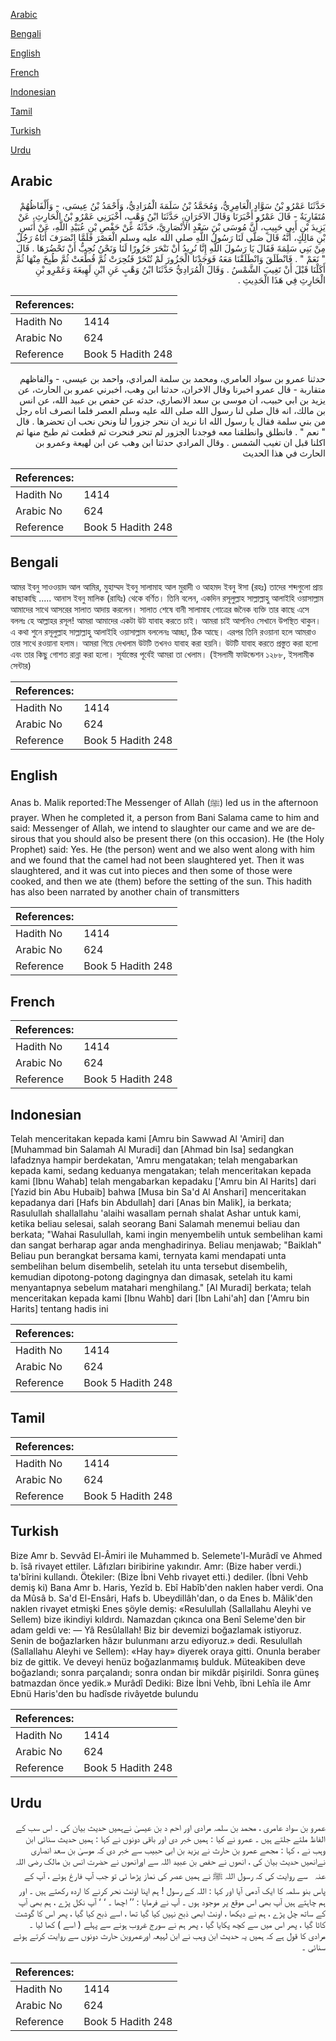[Arabic](#arabic)

[Bengali](#bengali)

[English](#english)

[French](#french)

[Indonesian](#indonesian)

[Tamil](#tamil)

[Turkish](#turkish)

[Urdu](#urdu)

## Arabic


<div dir="rtl" lang="ar" style={{fontSize:'larger',backgroundColor:'#f8f9fa',padding:20}}>
حَدَّثَنَا عَمْرُو بْنُ سَوَّادٍ الْعَامِرِيُّ، وَمُحَمَّدُ بْنُ سَلَمَةَ الْمُرَادِيُّ، وَأَحْمَدُ بْنُ عِيسَى، - وَأَلْفَاظُهُمْ مُتَقَارِبَةٌ - قَالَ عَمْرٌو أَخْبَرَنَا وَقَالَ الآخَرَانِ، حَدَّثَنَا ابْنُ وَهْبٍ، أَخْبَرَنِي عَمْرُو بْنُ الْحَارِثِ، عَنْ يَزِيدَ بْنِ أَبِي حَبِيبٍ، أَنَّ مُوسَى بْنَ سَعْدٍ الأَنْصَارِيَّ، حَدَّثَهُ عَنْ حَفْصِ بْنِ عُبَيْدِ اللَّهِ، عَنْ أَنَسِ بْنِ مَالِكٍ، أَنَّهُ قَالَ صَلَّى لَنَا رَسُولُ اللَّهِ صلى الله عليه وسلم الْعَصْرَ فَلَمَّا انْصَرَفَ أَتَاهُ رَجُلٌ مِنْ بَنِي سَلِمَةَ فَقَالَ يَا رَسُولَ اللَّهِ إِنَّا نُرِيدُ أَنْ نَنْحَرَ جَزُورًا لَنَا وَنَحْنُ نُحِبُّ أَنْ تَحْضُرَهَا ‏.‏ قَالَ ‏ "‏ نَعَمْ ‏"‏ ‏.‏ فَانْطَلَقَ وَانْطَلَقْنَا مَعَهُ فَوَجَدْنَا الْجَزُورَ لَمْ تُنْحَرْ فَنُحِرَتْ ثُمَّ قُطِّعَتْ ثُمَّ طُبِخَ مِنْهَا ثُمَّ أَكَلْنَا قَبْلَ أَنْ تَغِيبَ الشَّمْسُ ‏.‏ وَقَالَ الْمُرَادِيُّ حَدَّثَنَا ابْنُ وَهْبٍ عَنِ ابْنِ لَهِيعَةَ وَعَمْرِو بْنِ الْحَارِثِ فِي هَذَا الْحَدِيثِ ‏.‏
</div>
<div style={{backgroundColor:'#f8f9fa',padding:20, marginBottom: 10}}><table> <thead> <tr> <th>References:</th> <th></th> </tr> </thead> <tbody><tr><td>Hadith No</td><td>1414</td></tr><tr><td>Arabic No</td><td>624</td></tr><tr><td>Reference</td><td>Book 5 Hadith 248</td></tr></tbody></table></div>


<div dir="rtl" lang="ar" style={{fontSize:'larger',backgroundColor:'#f8f9fa',padding:20}}>
حدثنا عمرو بن سواد العامري، ومحمد بن سلمة المرادي، واحمد بن عيسى، - والفاظهم متقاربة - قال عمرو اخبرنا وقال الاخران، حدثنا ابن وهب، اخبرني عمرو بن الحارث، عن يزيد بن ابي حبيب، ان موسى بن سعد الانصاري، حدثه عن حفص بن عبيد الله، عن انس بن مالك، انه قال صلى لنا رسول الله صلى الله عليه وسلم العصر فلما انصرف اتاه رجل من بني سلمة فقال يا رسول الله انا نريد ان ننحر جزورا لنا ونحن نحب ان تحضرها . قال " نعم " . فانطلق وانطلقنا معه فوجدنا الجزور لم تنحر فنحرت ثم قطعت ثم طبخ منها ثم اكلنا قبل ان تغيب الشمس . وقال المرادي حدثنا ابن وهب عن ابن لهيعة وعمرو بن الحارث في هذا الحديث
</div>
<div style={{backgroundColor:'#f8f9fa',padding:20, marginBottom: 10}}><table> <thead> <tr> <th>References:</th> <th></th> </tr> </thead> <tbody><tr><td>Hadith No</td><td>1414</td></tr><tr><td>Arabic No</td><td>624</td></tr><tr><td>Reference</td><td>Book 5 Hadith 248</td></tr></tbody></table></div>

## Bengali


<div dir="ltr" lang="bn" style={{fontSize:'larger',backgroundColor:'#f8f9fa',padding:20}}>
আমর ইবনু সাওওয়াদ আল আমির, মুহাম্মদ ইবনু সালামাহ আল মুরাদী ও আহমদ ইবনু ঈসা (রহঃ) তাদের শব্দগুলো প্রায় কাছাকাছি ..... আনাস ইবনু মালিক (রাযিঃ) থেকে বর্ণিত। তিনি বলেন, একদিন রসূলুল্লাহ সাল্লাল্লাহু আলাইহি ওয়াসাল্লাম আমাদের সাথে আসরের সালাত আদায় করলেন। সালাত শেষে বানী সালামাহ গোত্রের জনৈক ব্যক্তি তার কাছে এসে বললঃ হে আল্লাহর রসূল! আমরা আমাদের একটা উট যাবাহ করতে চাই। আমরা চাই আপনিও সেখানে উপস্থিত থাকুন। এ কথা শুনে রসূলুল্লাহ সাল্লাল্লাহু আলাইহি ওয়াসাল্লাম বললেনঃ আচ্ছা, ঠিক আছে। এরপর তিনি রওয়ানা হলে আমরাও তার সাথে রওয়ানা হলাম। আমরা গিয়ে দেখলাম উটটি তখনও যাবাহ করা হয়নি। উটটি যাবাহ করতে প্রস্তুত করা হলো এবং তার কিছু গোশত রান্না করা হলো। সূর্যাস্তের পূর্বেই আমরা তা খেলাম। (ইসলামী ফাউন্ডেশন ১২৮৮, ইসলামীক সেন্টার)
</div>
<div style={{backgroundColor:'#f8f9fa',padding:20, marginBottom: 10}}><table> <thead> <tr> <th>References:</th> <th></th> </tr> </thead> <tbody><tr><td>Hadith No</td><td>1414</td></tr><tr><td>Arabic No</td><td>624</td></tr><tr><td>Reference</td><td>Book 5 Hadith 248</td></tr></tbody></table></div>

## English


<div dir="ltr" lang="en" style={{fontSize:'larger',backgroundColor:'#f8f9fa',padding:20}}>
Anas b. Malik reported:The Messenger of Allah (ﷺ) led us in the afternoon prayer. When he completed it, a person from Bani Salama came to him and said: Messenger of Allah, we intend to slaughter our came and we are desirous that you should also be present there (on this occasion). He (the Holy Prophet) said: Yes. He (the person) went and we also went along with him and we found that the camel had not been slaughtered yet. Then it was slaughtered, and it was cut into pieces and then some of those were cooked, and then we ate (them) before the setting of the sun. This hadith has also been narrated by another chain of transmitters
</div>
<div style={{backgroundColor:'#f8f9fa',padding:20, marginBottom: 10}}><table> <thead> <tr> <th>References:</th> <th></th> </tr> </thead> <tbody><tr><td>Hadith No</td><td>1414</td></tr><tr><td>Arabic No</td><td>624</td></tr><tr><td>Reference</td><td>Book 5 Hadith 248</td></tr></tbody></table></div>

## French


<div dir="ltr" lang="fr" style={{fontSize:'larger',backgroundColor:'#f8f9fa',padding:20}}>

</div>
<div style={{backgroundColor:'#f8f9fa',padding:20, marginBottom: 10}}><table> <thead> <tr> <th>References:</th> <th></th> </tr> </thead> <tbody><tr><td>Hadith No</td><td>1414</td></tr><tr><td>Arabic No</td><td>624</td></tr><tr><td>Reference</td><td>Book 5 Hadith 248</td></tr></tbody></table></div>

## Indonesian


<div dir="ltr" lang="id" style={{fontSize:'larger',backgroundColor:'#f8f9fa',padding:20}}>
Telah menceritakan kepada kami [Amru bin Sawwad Al 'Amiri] dan [Muhammad bin Salamah Al Muradi] dan [Ahmad bin Isa] sedangkan lafadznya hampir berdekatan, 'Amru mengatakan; telah mengabarkan kepada kami, sedang keduanya mengatakan; telah menceritakan kepada kami [Ibnu Wahab] telah mengabarkan kepadaku ['Amru bin Al Harits] dari [Yazid bin Abu Hubaib] bahwa [Musa bin Sa'd Al Anshari] menceritakan kepadanya dari [Hafs bin Abdullah] dari [Anas bin Malik], ia berkata; Rasulullah shallallahu 'alaihi wasallam pernah shalat Ashar untuk kami, ketika beliau selesai, salah seorang Bani Salamah menemui beliau dan berkata; "Wahai Rasulullah, kami ingin menyembelih untuk sembelihan kami dan sangat berharap agar anda menghadirinya. Beliau menjawab; "Baiklah" Beliau pun berangkat bersama kami, ternyata kami mendapati unta sembelihan belum disembelih, setelah itu unta tersebut disembelih, kemudian dipotong-potong dagingnya dan dimasak, setelah itu kami menyantapnya sebelum matahari menghilang." [Al Muradi] berkata; telah menceritakan kepada kami [Ibnu Wahb] dari [Ibn Lahi'ah] dan ['Amru bin Harits] tentang hadis ini
</div>
<div style={{backgroundColor:'#f8f9fa',padding:20, marginBottom: 10}}><table> <thead> <tr> <th>References:</th> <th></th> </tr> </thead> <tbody><tr><td>Hadith No</td><td>1414</td></tr><tr><td>Arabic No</td><td>624</td></tr><tr><td>Reference</td><td>Book 5 Hadith 248</td></tr></tbody></table></div>

## Tamil


<div dir="ltr" lang="ta" style={{fontSize:'larger',backgroundColor:'#f8f9fa',padding:20}}>

</div>
<div style={{backgroundColor:'#f8f9fa',padding:20, marginBottom: 10}}><table> <thead> <tr> <th>References:</th> <th></th> </tr> </thead> <tbody><tr><td>Hadith No</td><td>1414</td></tr><tr><td>Arabic No</td><td>624</td></tr><tr><td>Reference</td><td>Book 5 Hadith 248</td></tr></tbody></table></div>

## Turkish


<div dir="ltr" lang="tr" style={{fontSize:'larger',backgroundColor:'#f8f9fa',padding:20}}>
Bize Amr b. Sevvâd El-Âmiri ile Muhammed b. Selemete'l-Murâdî ve Ahmed b. îsâ rivayet ettiler. Lâfızları biribirine yakındır. Amr: (Bize haber verdi.) ta'bîrini kullandı. Ötekiler: (Bize İbni Vehb rivayet etti.) dediler. (İbni Vehb demiş ki) Bana Amr b. Haris, Yezîd b. Ebî Habîb'den naklen haber verdi. Ona da Mûsâ b. Sa'd El-Ensâri, Hafs b. Ubeydillâh'dan, o da Enes b. Mâlik'den naklen rivayet etmişki Enes şöyle demiş: «Resulullah (Sallallahu Aleyhi ve Sellem) bize ikindiyi kıldırdı. Namazdan çıkınca ona Benî Seleme'den bir adam geldi ve: — Yâ Resûlallah! Biz bir devemizi boğazlamak istiyoruz. Senin de boğazlarken hâzır bulunmanı arzu ediyoruz.» dedi. Resulullah (Sallallahu Aleyhi ve Sellem): «Hay hay» diyerek oraya gitti. Onunla beraber biz de gittik. Ve deveyi henüz boğazlanmamış bulduk. Müteakiben deve boğazlandı; sonra parçalandı; sonra ondan bir mikdâr pişirildi. Sonra güneş batmazdan önce yedik.» Murâdî Dediki: Bize İbni Vehb, îbni Lehîa ile Amr Ebnü Haris'den bu hadîsde rivâyetde bulundu
</div>
<div style={{backgroundColor:'#f8f9fa',padding:20, marginBottom: 10}}><table> <thead> <tr> <th>References:</th> <th></th> </tr> </thead> <tbody><tr><td>Hadith No</td><td>1414</td></tr><tr><td>Arabic No</td><td>624</td></tr><tr><td>Reference</td><td>Book 5 Hadith 248</td></tr></tbody></table></div>

## Urdu


<div dir="rtl" lang="ur" style={{fontSize:'larger',backgroundColor:'#f8f9fa',padding:20}}>
عمرو بن سواد عامری ، محمد بن سلمہ مرادی اور احم د بن عیسیٰ نےہمیں حدیث بیان کی ۔ اس سب کے الفاظ ملتے جلتے ہیں ۔ عمرو نے کیا : ہمیں خبر دی اور باقی دونوں نے کہا : ہمیں حدیث سنائی ابن وہب نے ، کہا : مجھے عمرو بن حارث نے یزید بن ابی حبیب سے خبر دی کہ موسیٰ بن سعد انصاری نےانھیں حدیث بیان کی ، انھوں نے حفص بن عبید اللہ سے اورانھوں نے حضرت انس بن مالک ‌رضی ‌اللہ ‌عنہ ‌ ‌ سے روایت کی کہ رسول اللہ ﷺ نے ہمیں عصر کی نماز پڑھا ئی تو جب آپ فارغ ہوئے ، آپ کے پاس بنو سلمہ کا ایک آدمی آیا اور کہا : اللہ کے رسول ! ہم اپنا اونٹ نحر کرنے کا اردہ رکھتے ہیں ۔ اور ہم چاہتے ہیں آپ بھی اس موقع پر موجود ہوں ۔ آپ نے فرمایا : ’’ اچھا ۔ ‘ ‘ آپ نکل پڑے ، ہم بھی آپ کے ساتھ چل پڑے ، ہم نے دیکھا ، اونٹ ابھی ذبح نہیں کیا گیا تھا ، اسے ذبح کیا گیا ، پھر اس کا گوشت کاٹا گیا ، پھر اس میں سے کچھ پکایا گیا ، پھر ہم نے سورج غروب ہونے سے پہلے ( اسے ) کھا لیا ۔ مرادی کا قول ہے کہ ہمیں یہ حدیث ابن وہب نے ابن لہیعہ اورعمروبن حارث دونوں سے روایت کرتے ہوئے سنائی ۔
</div>
<div style={{backgroundColor:'#f8f9fa',padding:20, marginBottom: 10}}><table> <thead> <tr> <th>References:</th> <th></th> </tr> </thead> <tbody><tr><td>Hadith No</td><td>1414</td></tr><tr><td>Arabic No</td><td>624</td></tr><tr><td>Reference</td><td>Book 5 Hadith 248</td></tr></tbody></table></div>